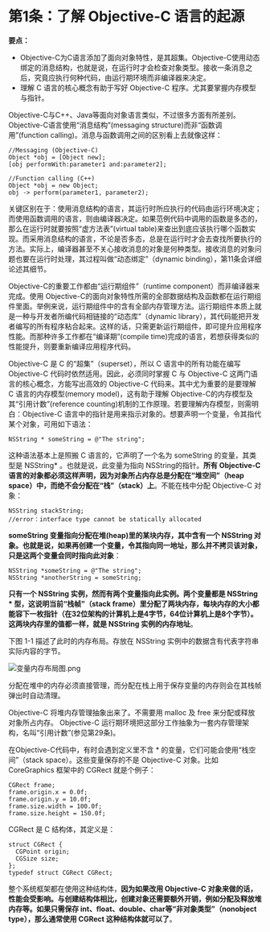 # 第1条：了解 Objective-C 语言的起源
**要点：**

* Objective-C为C语言添加了面向对象特性，是其超集。Objective-C使用动态绑定的消息结构，也就是说，在运行时才会检查对象类型。接收一条消息之后，究竟应执行何种代码，由运行期环境而非编译器来决定。
* 理解 C 语言的核心概念有助于写好 Objective-C 程序。尤其要掌握内存模型与指针。

Objective-C与C++、Java等面向对象语言类似，不过很多方面有所差别。Objective-C语言使用“消息结构”(messaging structure)而非“函数调用”(function calling)。消息与函数调用之间的区别看上去就像这样：

```
//Messaging (Objective-C)
Object *obj = [Object new];
[obj performWith:parameter1 and:parameter2];

//Function calling (C++)
Object *obj = new Object;
obj -> perform(parameter1, parameter2);
```

关键区别在于：使用消息结构的语言，其运行时所应执行的代码由运行环境决定；而使用函数调用的语言，则由编译器决定。如果范例代码中调用的函数是多态的，那么在运行时就要按照“虚方法表”(virtual table)来查出到底应该执行哪个函数实现。而采用消息结构的语言，不论是否多态，总是在运行时才会去查找所要执行的方法。实际上，编译器甚至不关心接收消息的对象是何种类型。接收消息的对象问题也要在运行时处理，其过程叫做“动态绑定”（dynamic binding），第11条会详细论述其细节。

Objective-C的重要工作都由“运行期组件”（runtime component）而非编译器来完成。使用 Objective-C的面向对象特性所需的全部数据结构及函数都在运行期组件里面。举例来说，运行期组件中的含有全部内存管理方法。运行期组件本质上就是一种与开发者所编代码相链接的“动态库”（dynamic library），其代码能把开发者编写的所有程序粘合起来。这样的话，只需更新运行期组件，即可提升应用程序性能。而那种许多工作都在“编译期”(compile time)完成的语言，若想获得类似的性能提升，则要重新编译应用程序代码。

Objective-C 是 C 的“超集”（superset），所以 C 语言中的所有功能在编写 Objective-C 代码时依然适用。因此，必须同时掌握 C 与 Objective-C 这两门语言的核心概念，方能写出高效的 Objective-C 代码来。其中尤为重要的是要理解 C 语言的内存模型(memory model)，这有助于理解 Objective-C的内存模型及其“引用计数”(reference counting)机制的工作原理。若要理解内存模型，则需明白：Objective-C 语言中的指针是用来指示对象的。想要声明一个变量，令其指代某个对象，可用如下语法：

```
NSString * someString = @"The string";
```

这种语法基本上是照搬 C 语言的，它声明了一个名为 someString 的变量，其类型是 NSString* 。也就是说，此变量为指向 NSString的指针。**所有 Objective-C语言的对象都必须这样声明，因为对象所占内存总是分配在“堆空间”（heap space）中，而绝不会分配在“栈”（stack）上**。不能在栈中分配 Objective-C 对象：

```
NSString stackString;
//error：interface type cannot be statically allocated
```

**someString 变量指向分配在堆(heap)里的某块内存，其中含有一个 NSString 对象。也就是说，如果再创建一个变量，令其指向同一地址，那么并不拷贝该对象，只是这两个变量会同时指向此对象**：

```
NSString *someString = @"The string";
NSString *anotherString = someString;
```

**只有一个 NSString 实例，然而有两个变量指向此实例。两个变量都是 NSString * 型，这说明当前“栈帧”（stack frame）里分配了两块内存，每块内存的大小都能容下一枚指针（在32位架构的计算机上是4字节，64位计算机上是8个字节）。这两块内存里的值都一样，就是 NSString 实例的内存地址**。

下图 1-1 描述了此时的内存布局。存放在 NSString 实例中的数据含有代表字符串实际内容的字节。

![变量内存布局图.png](https://upload-images.jianshu.io/upload_images/4164292-2e6e87b90679fe3f.png?imageMogr2/auto-orient/strip%7CimageView2/2/w/1240)


分配在堆中的内存必须直接管理，而分配在栈上用于保存变量的内存则会在其栈帧弹出时自动清理。

Objective-C 将堆内存管理抽象出来了。不需要用 malloc 及 free 来分配或释放对象所占内存。 Objective-C 运行期环境把这部分工作抽象为一套内存管理架构，名叫“引用计数”(参见第29条)。

在Objective-C代码中，有时会遇到定义里不含 * 的变量，它们可能会使用“栈空间”（stack space）。这些变量保存的不是 Objective-C 对象。比如 CoreGraphics 框架中的 CGRect 就是个例子：

```
CGRect frame;
frame.origin.x = 0.0f;
frame.origin.y = 10.0f;
frame.size.width = 100.0f;
frame.size.height = 150.0f;
```

CGRect 是 C 结构体，其定义是：

```
struct CGRect {
  CGPoint origin;
  CGSize size;
};
typedef struct CGRect CGRect;
```

整个系统框架都在使用这种结构体，**因为如果改用 Objective-C 对象来做的话，性能会受影响。与创建结构体相比，创建对象还需要额外开销，例如分配及释放堆内存等。如果只需保存 int、float、double、char等“非对象类型”（nonobject type），那么通常使用 CGRect 这种结构体就可以了**。



